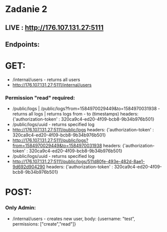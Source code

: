 # Zadanie 2

## LIVE : http://176.107.131.27:5111
## Endpoints: 

# GET: 

- /internal/users - returns all users
- http://176.107.131.27:5111/internal/users

### Permission "read" required: 
- /public/logs  | /public/logs?from=1584970029449&to=1584970031938 - returns all logs | returns logs from - to (timestamps) headers: {'authorization-token' : 320ca9c4-ed20-4f09-bcb8-9b34b976b501}
- /public/logs/uuid - returns specified log
- http://176.107.131.27:5111/public/logs headers: {'authorization-token' : 320ca9c4-ed20-4f09-bcb8-9b34b976b501}
- http://176.107.131.27:5111/public/logs?from=1584970029449&to=1584970031938 headers: {'authorization-token' : 320ca9c4-ed20-4f09-bcb8-9b34b976b501}
- /public/logs/uuid - returns specified log
- http://176.107.131.27:5111/public/logs/511d80fe-493e-482d-8ae1-9d692d904290 headers: {'authorization-token' : 320ca9c4-ed20-4f09-bcb8-9b34b976b501}


# POST: 

### Only Admin: 
- /internal/users - creates new user, body: {username: "test", permissions: ["create","read"]}
